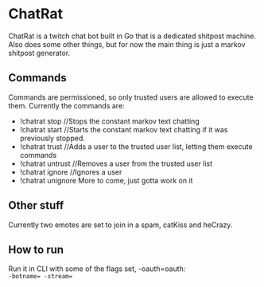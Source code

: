 # ChatRat
ChatRat is a twitch chat bot built in Go that is a dedicated shitpost machine. Also does some other things, but for now the main thing is just a markov shitpost generator. 

## Commands
Commands are permissioned, so only trusted users are allowed to execute them. Currently the commands are: 
- !chatrat stop //Stops the constant markov text chatting
- !chatrat start //Starts the constant markov text chatting if it was previously stopped. 
- !chatrat trust <username> //Adds a user to the trusted user list, letting them execute commands
- !chatrat untrust <username> //Removes a user from the trusted user list
- !chatrat ignore <username> //Ignores a user 
- !chatrat unignore <username>
More to come, just gotta work on it

## Other stuff
Currently two emotes are set to join in a spam, catKiss and heCrazy. 

## How to run
Run it in CLI with some of the flags set, -oauth=oauth:<code here> -botname=<name of twitch user> -stream=<name of stream to join>
